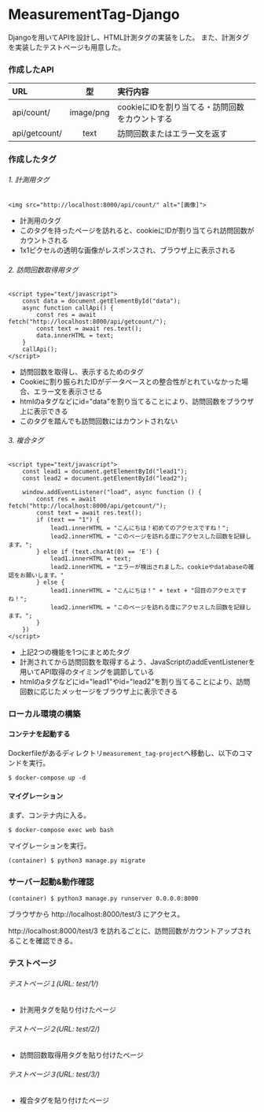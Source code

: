 # MeasurementTag-Django
Djangoを用いてAPIを設計し、HTML計測タグの実装をした。
また、計測タグを実装したテストページも用意した。

### 作成したAPI
| URL | 型 | 実行内容 |
|:------------|:-------:|:----------|
| api/count/ | image/png | cookieにIDを割り当てる・訪問回数をカウントする |
| api/getcount/ | text | 訪問回数またはエラー文を返す |

### 作成したタグ
###### 1. 計測用タグ
```<img src="http://localhost:8000/api/count/" alt="[画像]">```
- 計測用のタグ
- このタグを持ったページを訪れると、cookieにIDが割り当てられ訪問回数がカウントされる
- 1x1ピクセルの透明な画像がレスポンスされ、ブラウザ上に表示される

###### 2. 訪問回数取得用タグ
```
<script type="text/javascript">
    const data = document.getElementById("data");
    async function callApi() {
        const res = await fetch("http://localhost:8000/api/getcount/");
        const text = await res.text();
        data.innerHTML = text;
    }
    callApi();
</script>
```
- 訪問回数を取得し、表示するためのタグ
- Cookieに割り振られたIDがデータベースとの整合性がとれていなかった場合、エラー文を表示させる
- htmlのaタグなどにid="data"を割り当てることにより、訪問回数をブラウザ上に表示できる
- このタグを踏んでも訪問回数にはカウントされない

###### 3. 複合タグ
```
<script type="text/javascript">
    const lead1 = document.getElementById("lead1");
    const lead2 = document.getElementById("lead2");

    window.addEventListener("load", async function () {
        const res = await fetch("http://localhost:8000/api/getcount/");
        const text = await res.text();
        if (text == "1") {
            lead1.innerHTML = "こんにちは！初めてのアクセスですね！";
            lead2.innerHTML = "このページを訪れる度にアクセスした回数を記録します。";
        } else if (text.charAt(0) == 'E') {
            lead1.innerHTML = text;
            lead2.innerHTML = "エラーが検出されました。cookieやdatabaseの確認をお願いします。"
        } else {
            lead1.innerHTML = "こんにちは！" + text + "回目のアクセスですね！";
            lead2.innerHTML = "このページを訪れる度にアクセスした回数を記録します。";
        }
    })
</script>
```
- 上記2つの機能を1つにまとめたタグ
- 計測されてから訪問回数を取得するよう、JavaScriptのaddEventListenerを用いてAPI取得のタイミングを調節している
- htmlのaタグなどにid="lead1"やid="lead2"を割り当てることにより、訪問回数に応じたメッセージをブラウザ上に表示できる

### ローカル環境の構築
#### コンテナを起動する

Dockerfileがあるディレクトリ`measurement_tag-project`へ移動し、以下のコマンドを実行。
```
$ docker-compose up -d
```

#### マイグレーション
まず、コンテナ内に入る。
```
$ docker-compose exec web bash
```

マイグレーションを実行。
```
(container) $ python3 manage.py migrate
```

### サーバー起動&動作確認
```
(container) $ python3 manage.py runserver 0.0.0.0:8000
```

ブラウザから http://localhost:8000/test/3 にアクセス。

http://localhost:8000/test/3 を訪れるごとに、訪問回数がカウントアップされることを確認できる。

### テストページ
###### テストページ１(URL: test/1/)
- 計測用タグを貼り付けたページ
###### テストページ２(URL: test/2/)
- 訪問回数取得用タグを貼り付けたページ
###### テストページ３(URL: test/3/)
- 複合タグを貼り付けたページ
